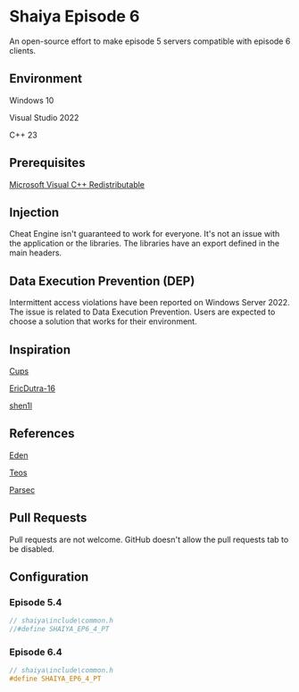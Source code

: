 # Shaiya Episode 6

An open-source effort to make episode 5 servers compatible with episode 6 clients.

## Environment

Windows 10

Visual Studio 2022

C++ 23

## Prerequisites

[Microsoft Visual C++ Redistributable](https://aka.ms/vs/17/release/vc_redist.x86.exe)

## Injection

Cheat Engine isn't guaranteed to work for everyone. It's not an issue with the application or the libraries. The libraries have an export defined in the main headers.

## Data Execution Prevention (DEP)

Intermittent access violations have been reported on Windows Server 2022. The issue is related to Data Execution Prevention. Users are expected to choose a solution that works for their environment.

## Inspiration

[Cups](https://www.elitepvpers.com/forum/shaiya-pserver-guides-releases/4653021-shaiya-library.html)

[EricDutra-16](https://www.elitepvpers.com/forum/shaiya-pserver-guides-releases/4189218-release-wip-ep6-source-code.html)

[shen1l](https://www.elitepvpers.com/forum/shaiya-pserver-guides-releases/3669922-release-ep6-itemmall-fixed.html)

## References

[Eden](https://github.com/tristonplummer/Eden)

[Teos](https://github.com/ShaiyaTeos/Teos)

[Parsec](https://github.com/matigramirez/Parsec)

## Pull Requests

Pull requests are not welcome. GitHub doesn't allow the pull requests tab to be disabled.

## Configuration

### Episode 5.4

```cpp
// shaiya\include\common.h
//#define SHAIYA_EP6_4_PT
```

### Episode 6.4

```cpp
// shaiya\include\common.h
#define SHAIYA_EP6_4_PT
```
